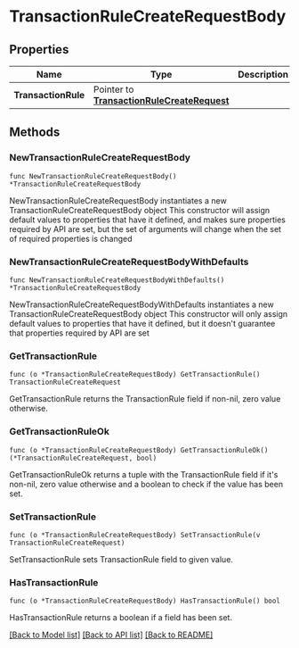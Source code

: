 # TransactionRuleCreateRequestBody

## Properties

Name | Type | Description | Notes
------------ | ------------- | ------------- | -------------
**TransactionRule** | Pointer to [**TransactionRuleCreateRequest**](TransactionRuleCreateRequest.md) |  | [optional] 

## Methods

### NewTransactionRuleCreateRequestBody

`func NewTransactionRuleCreateRequestBody() *TransactionRuleCreateRequestBody`

NewTransactionRuleCreateRequestBody instantiates a new TransactionRuleCreateRequestBody object
This constructor will assign default values to properties that have it defined,
and makes sure properties required by API are set, but the set of arguments
will change when the set of required properties is changed

### NewTransactionRuleCreateRequestBodyWithDefaults

`func NewTransactionRuleCreateRequestBodyWithDefaults() *TransactionRuleCreateRequestBody`

NewTransactionRuleCreateRequestBodyWithDefaults instantiates a new TransactionRuleCreateRequestBody object
This constructor will only assign default values to properties that have it defined,
but it doesn't guarantee that properties required by API are set

### GetTransactionRule

`func (o *TransactionRuleCreateRequestBody) GetTransactionRule() TransactionRuleCreateRequest`

GetTransactionRule returns the TransactionRule field if non-nil, zero value otherwise.

### GetTransactionRuleOk

`func (o *TransactionRuleCreateRequestBody) GetTransactionRuleOk() (*TransactionRuleCreateRequest, bool)`

GetTransactionRuleOk returns a tuple with the TransactionRule field if it's non-nil, zero value otherwise
and a boolean to check if the value has been set.

### SetTransactionRule

`func (o *TransactionRuleCreateRequestBody) SetTransactionRule(v TransactionRuleCreateRequest)`

SetTransactionRule sets TransactionRule field to given value.

### HasTransactionRule

`func (o *TransactionRuleCreateRequestBody) HasTransactionRule() bool`

HasTransactionRule returns a boolean if a field has been set.


[[Back to Model list]](../README.md#documentation-for-models) [[Back to API list]](../README.md#documentation-for-api-endpoints) [[Back to README]](../README.md)


